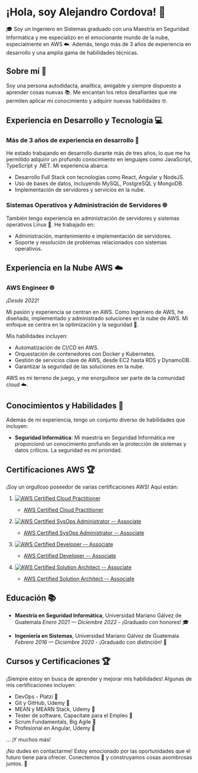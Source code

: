 # ¡Hola, soy Alejandro Cordova! 👋

🎓 Soy un Ingeniero en Sistemas graduado con una Maestría en Seguridad Informática y me especializo en el emocionante mundo de la nube, especialmente en AWS ☁️. Además, tengo más de 3 años de experiencia en desarrollo y una amplia gama de habilidades técnicas. 

## Sobre mí 🚀

Soy una persona autodidacta, analítica, amigable y siempre dispuesto a aprender cosas nuevas 📚. Me encantan los retos desafiantes que me permiten aplicar mi conocimiento y adquirir nuevas habilidades 🤓.

## Experiencia en Desarrollo y Tecnología 💻

### Más de 3 años de experiencia en desarrollo 🌟

He estado trabajando en desarrollo durante más de tres años, lo que me ha permitido adquirir un profundo conocimiento en lenguajes como JavaScript, TypeScript y .NET. Mi experiencia abarca:

- Desarrollo Full Stack con tecnologías como React, Angular y NodeJS.
- Uso de bases de datos, incluyendo MySQL, PostgreSQL y MongoDB.
- Implementación de servidores y servicios en la nube.

### Sistemas Operativos y Administración de Servidores 🌐

También tengo experiencia en administración de servidores y sistemas operativos Linux 🐧. He trabajado en:

- Administración, mantenimiento e implementación de servidores.
- Soporte y resolución de problemas relacionados con sistemas operativos.

## Experiencia en la Nube AWS ☁️

### AWS Engineer 🌐
*¡Desde 2022!*

Mi pasión y experiencia se centran en AWS. Como Ingeniero de AWS, he diseñado, implementado y administrado soluciones en la nube de AWS. Mi enfoque se centra en la optimización y la seguridad 🔐. 

Mis habilidades incluyen:

- Automatización de CI/CD en AWS.
- Orquestación de contenedores con Docker y Kubernetes.
- Gestión de servicios clave de AWS, desde EC2 hasta RDS y DynamoDB.
- Garantizar la seguridad de las soluciones en la nube.

AWS es mi terreno de juego, y me enorgullece ser parte de la comunidad cloud ☁️.

## Conocimientos y Habilidades 💼

Además de mi experiencia, tengo un conjunto diverso de habilidades que incluyen:

- **Seguridad Informática**: Mi maestría en Seguridad Informática me proporcionó un conocimiento profundo en la protección de sistemas y datos críticos. La seguridad es mi prioridad.

## Certificaciones AWS 🏆

¡Soy un orgulloso poseedor de varias certificaciones AWS! Aquí están:
1. [![AWS Certified Cloud Practitioner](https://images.credly.com/size/110x110/images/00634f82-b07f-4bbd-a6bb-53de397fc3a6/image.png)](https://www.credly.com/badges/5a5bc1fd-bc7e-4ba9-81f6-fe3f73bb6c97/public_url)
   - [AWS Certified Cloud Practitioner](https://www.credly.com/badges/5a5bc1fd-bc7e-4ba9-81f6-fe3f73bb6c97/public_url)

2. [![AWS Certified SysOps Administrator -- Associate](https://images.credly.com/size/110x110/images/f0d3fbb9-bfa7-4017-9989-7bde8eaf42b1/image.png)](https://www.credly.com/badges/7a7ff302-af02-4a6f-814f-7c74841546d7/public_url)
   - [AWS Certified SysOps Administrator -- Associate](https://www.credly.com/badges/7a7ff302-af02-4a6f-814f-7c74841546d7/public_url)

3. [![AWS Certified Developer -- Associate](https://images.credly.com/size/110x110/images/b9feab85-1a43-4f6c-99a5-631b88d5461b/image.png)](https://www.credly.com/badges/b627747e-7bac-4fb4-9e4c-758c8828985b/public_url)
   - [AWS Certified Developer -- Associate](https://www.credly.com/badges/b627747e-7bac-4fb4-9e4c-758c8828985b/public_url)

4. [![AWS Certified Solution Architect -- Associate](https://images.credly.com/size/110x110/images/0e284c3f-5164-4b21-8660-0d84737941bc/image.png)](https://www.credly.com/badges/ac005055-010e-407f-a1ab-2a38d82dd614/public_url)
   - [AWS Certified Solution Architect -- Associate](https://images.credly.com/size/110x110/images/0e284c3f-5164-4b21-8660-0d84737941bc/image.png)


## Educación 📚

- **Maestría en Seguridad Informática**, Universidad Mariano Gálvez de Guatemala
  *Enero 2021 — Diciembre 2022* - ¡Graduado con honores! 🎓

- **Ingeniería en Sistemas**, Universidad Mariano Gálvez de Guatemala
  *Febrero 2016 — Diciembre 2020* - ¡Graduado con distinción! 🎉

## Cursos y Certificaciones 🏆

¡Siempre estoy en busca de aprender y mejorar mis habilidades! Algunas de mis certificaciones incluyen:

- DevOps - Platzi 🌟
- Git y GitHub, Udemy 🌟
- MEAN y MEARN Stack, Udemy 🌟
- Tester de software, Capacítate para el Empleo 🌟
- Scrum Fundamentals, Big Agile 🌟
- Profesional en Angular, Udemy 🌟

... ¡Y muchos más!


¡No dudes en contactarme! Estoy emocionado por las oportunidades que el futuro tiene para ofrecer. Conectemos 🤝 y construyamos cosas asombrosas juntos. 💼
